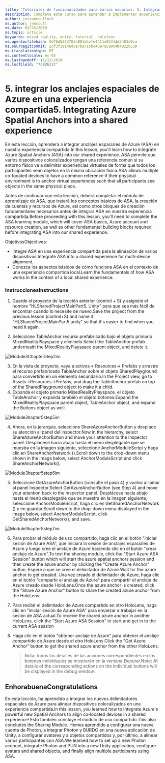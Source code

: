```yaml
---
title: 'Tutoriales de funcionalidades para varios usuarios: 5. Integración de los anclajes espaciales de Azure en una experiencia compartida'
description: Complete este curso para aprender a implementar experiencias compartidas multiusuario en una aplicación de HoloLens 2.
author: jessemcculloch
ms.author: jemccull
ms.date: 02/26/2019
ms.topic: article
keywords: mixed reality, unity, tutorial, hololens
ms.openlocfilehash: 9d76d5323705c001dbafe4411a9334dd3403d0ca
ms.sourcegitcommit: 2cf3f19146d6a7ba71bbc4697a59064b4822b539
ms.translationtype: MT
ms.contentlocale: es-ES
ms.lasthandoff: 11/12/2019
ms.locfileid: "73926237"
---
```

# <a name="5-integrating-azure-spatial-anchors-into-a-shared-experience"></a><span data-ttu-id="a44d3-105">5. integrar los anclajes espaciales de Azure en una experiencia compartida</span><span class="sxs-lookup"><span data-stu-id="a44d3-105">5. Integrating Azure Spatial Anchors into a shared experience</span></span>

<span data-ttu-id="a44d3-106">En esta lección, aprenderá a integrar anclajes espaciales de Azure (ASA) en nuestra experiencia compartida.</span><span class="sxs-lookup"><span data-stu-id="a44d3-106">In this lesson, you'll learn how to integrate Azure Spatial Anchors (ASA) into our shared experience.</span></span> <span data-ttu-id="a44d3-107">ASA permite que varios dispositivos colocalizados tengan una referencia común si su entorno físico va a delimitar experiencias virtuales de forma que todos los participantes vean objetos en la misma ubicación física.</span><span class="sxs-lookup"><span data-stu-id="a44d3-107">ASA allows multiple co-located devices to have a common reference if their physical environment is to anchor virtual experiences such that all participants see objects in the same physical place.</span></span>

<span data-ttu-id="a44d3-108">Antes de continuar con esta lección, deberá completar el módulo de aprendizaje de ASA, que tratará los conceptos básicos de ASA, la creación de cuentas y recursos de Azure, así como otros bloques de creación fundamentales necesarios antes de integrar ASA en nuestra experiencia compartida.</span><span class="sxs-lookup"><span data-stu-id="a44d3-108">Before proceeding with this lesson, you'll need to complete the ASA learning module, which will cover ASA basics, Azure account and resource creation, as well as other fundamental building blocks required before integrating ASA into our shared experience.</span></span>

<span data-ttu-id="a44d3-109">Objetivos</span><span class="sxs-lookup"><span data-stu-id="a44d3-109">Objectives:</span></span>

- <span data-ttu-id="a44d3-110">Integre ASA en una experiencia compartida para la alineación de varios dispositivos.</span><span class="sxs-lookup"><span data-stu-id="a44d3-110">Integrate ASA into a shared experience for multi-device alignment.</span></span>
- <span data-ttu-id="a44d3-111">Conozca los aspectos básicos de cómo funciona ASA en el contexto de una experiencia compartida local.</span><span class="sxs-lookup"><span data-stu-id="a44d3-111">Learn the fundamentals of how ASA works in the context of a local shared experience.</span></span>

### <a name="instructions"></a><span data-ttu-id="a44d3-112">Instrucciones</span><span class="sxs-lookup"><span data-stu-id="a44d3-112">Instructions</span></span>

1. <span data-ttu-id="a44d3-113">Guarde el proyecto de la lección anterior (control + S) y asígnele el nombre "HLSharedProjectMainPart5. Unity" para que sea más fácil de encontrar cuando lo necesite de nuevo.</span><span class="sxs-lookup"><span data-stu-id="a44d3-113">Save the project from the previous lesson (control+S) and name it "HLSharedProjectMainPart5.unity" so that it's easier to find when you need it again.</span></span>

2. <span data-ttu-id="a44d3-114">Seleccione TableAnchor recurso prefabricado bajo el objeto primario MixedRealityPlayspace y elimínelo.</span><span class="sxs-lookup"><span data-stu-id="a44d3-114">Select the TableAnchor prefab underneath the MixedRealityPlayspace parent object, and delete it.</span></span>

![Module3Chapter5tep2im](images/module3chapter5step2im.PNG)

3.  <span data-ttu-id="a44d3-116">En la vista de proyecto, vaya a activos-> Resources-> Prefabs y arrastre el recurso prefabricado TableAnchor sobre el objeto SharedPlayground para convertirlo en un elemento secundario.</span><span class="sxs-lookup"><span data-stu-id="a44d3-116">In the Project view, go to Assets->Resources->Prefabs, and drag the TableAnchor prefab on top of the SharedPlayground object to make it a child.</span></span>
4.  <span data-ttu-id="a44d3-117">Expanda el objeto primario MixedRealityPlayspace, el objeto TableAnchor y expanda también el objeto botones.</span><span class="sxs-lookup"><span data-stu-id="a44d3-117">Expand the MixedRealityPlayspace parent object, TableAnchor object, and expand the Buttons object as well.</span></span> 

![Module3hapter5step5im](images/module3chapter5step5im.PNG)

4. <span data-ttu-id="a44d3-119">Ahora, en la jerarquía, seleccione ShareAzureAnchorButton y desplace su atención al panel del inspector.</span><span class="sxs-lookup"><span data-stu-id="a44d3-119">Now in the hierarchy, select ShareAzureAnchorButton and move your attention to the Inspector panel.</span></span> <span data-ttu-id="a44d3-120">Desplácese hacia abajo hasta el menú desplegable que se muestra en la imagen siguiente, seleccione AnchorModuleScript y haga clic en ShareAnchorNetwork ().</span><span class="sxs-lookup"><span data-stu-id="a44d3-120">Scroll down to the drop-down menu shown in the image below, select AnchorModuleScript and click ShareAnchorNetwork().</span></span>

![Module3hapter5step6im](images/module3chapter5step6im.PNG)

5. <span data-ttu-id="a44d3-122">Seleccione GetAzureAnchorButton (consulte el paso 4) y vuelva a llamar al panel Inspector.</span><span class="sxs-lookup"><span data-stu-id="a44d3-122">Select GetAzureAnchorButton (see Step 4) and move your attention back to the Inspector panel.</span></span> <span data-ttu-id="a44d3-123">Desplácese hacia abajo hasta el menú desplegable que se muestra en la imagen siguiente, seleccione AnchorModuleScript, haga clic en GetSharedAnchorNetwork () y en guardar.</span><span class="sxs-lookup"><span data-stu-id="a44d3-123">Scroll down to the drop-down menu displayed in the image below, select AnchorModuleScript, click GetSharedAnchorNetwork(), and save.</span></span>

![Module3hapter5step7im](images/module3chapter5step7im.PNG)

6. <span data-ttu-id="a44d3-125">Para probar el módulo de uso compartido, haga clic en el botón "iniciar sesión de Azure ASA", que iniciará la sesión de anclajes espaciales de Azure y luego cree el anclaje de Azure haciendo clic en el botón "crear anclaje de Azure".</span><span class="sxs-lookup"><span data-stu-id="a44d3-125">To test the sharing module, click the "Start Azure ASA Session" button which will start the azure spatial anchors session and then create the azure anchor by clicking the "Create Azure Anchor" button.</span></span> <span data-ttu-id="a44d3-126">Espere a que se cree el delimitador de Azure.</span><span class="sxs-lookup"><span data-stu-id="a44d3-126">Wait for the azure anchor to get created.</span></span> <span data-ttu-id="a44d3-127">Una vez creado el delimitador de Azure, haga clic en el botón "compartir el anclaje de Azure" para compartir el anclaje de Azure creado desde HoloLens.</span><span class="sxs-lookup"><span data-stu-id="a44d3-127">Once the azure anchor is created, click the "Share Azure Anchor" button to share the created azure anchor from the HoloLens.</span></span>

7. <span data-ttu-id="a44d3-128">Para recibir el delimitador de Azure compartido en otro HoloLens, haga clic en "iniciar sesión de Azure ASA" para empezar a trabajar en la sesión de ASA actual.</span><span class="sxs-lookup"><span data-stu-id="a44d3-128">To receive the shared azure anchor in another HoloLens, click the "Start Azure ASA Session" to start and get in to the current ASA session</span></span>

8. <span data-ttu-id="a44d3-129">Haga clic en el botón "obtener anclaje de Azure" para obtener el anclaje compartido de Azure desde el otro HoloLens.</span><span class="sxs-lookup"><span data-stu-id="a44d3-129">Click the "Get Azure Anchor" button to get the shared azure anchor from the other HoloLens.</span></span>

   > <span data-ttu-id="a44d3-130">Nota: todos los detalles de las acciones correspondientes en los botones individuales se mostrarán en la ventana Depurar.</span><span class="sxs-lookup"><span data-stu-id="a44d3-130">Note: All details of the corresponding actions on the individual buttons will be displayed in the debug window.</span></span>

## <a name="congratulations"></a><span data-ttu-id="a44d3-131">Enhorabuena</span><span class="sxs-lookup"><span data-stu-id="a44d3-131">Congratulations</span></span>

<span data-ttu-id="a44d3-132">En esta lección, ha aprendido a integrar los nuevos delimitadores espaciales de Azure para alinear dispositivos colocalizados en una experiencia compartida.</span><span class="sxs-lookup"><span data-stu-id="a44d3-132">In this lesson, you learned how to integrate Azure's powerful new Spatial Anchors to align co-located devices in a shared experience!</span></span> <span data-ttu-id="a44d3-133">Esto también concluye el módulo de uso compartido.</span><span class="sxs-lookup"><span data-stu-id="a44d3-133">This also concludes the Sharing Module.</span></span> <span data-ttu-id="a44d3-134">Hemos aprendido a configurar una nueva cuenta de Photon, a integrar Photon y BURDO en una nueva aplicación de Unity, a configurar avatares y a objetos compartidos y, por último, a alinear varios participantes con ASA.</span><span class="sxs-lookup"><span data-stu-id="a44d3-134">We learned how to set up a new Photon account, integrate Photon and PUN into a new Unity application, configure avatars and shared objects, and finally align multiple participants using ASA.</span></span> 

